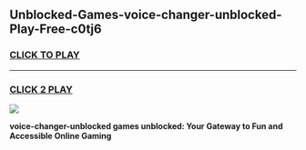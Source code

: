 
## Unblocked-Games-voice-changer-unblocked-Play-Free-c0tj6
<h3>
<a href="https://premium76.site?title=voice-changer-unblocked&ref=18A1">CLICK TO PLAY</a></h3>
<hr>

<h3>
<a href="https://premium76.site?title=voice-changer-unblocked&ref=18A1">CLICK 2 PLAY</a>
  
</h3>

<a href="https://premium76.site?title=voice-changer-unblocked&ref=18A1"><img src="https://clearcache.store/games.png"></a>


**voice-changer-unblocked games unblocked: Your Gateway to Fun and Accessible Online Gaming**
